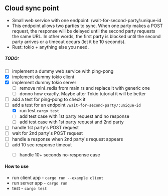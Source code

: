 ## Cloud sync point

- Small web service with one endpoint: /wait-for-second-party/:unique-id
- This endpoint allows two parties to sync. When one party makes a POST request, the response will be delayed until the second party requests the same URL. In other words, the first party is blocked until the second party arrives or a timeout occurs (let it be 10 seconds).
- Rust: tokio + anything else you need.

##### TODO:
- [ ] implement a dummy web service with ping-pong
- [x] implement dummy tokio client
- [x] implement dummy tokio server
    - [ ] remove mini_redis from main.rs and replace it with generic one
    - [ ] donno how exactly. Maybe after Tokio tutorial it will be better
- [ ] add a test for ping-pong to check it
- [ ] add a test for an endpoint `/wait-for-second-party/:unique-id`
    - [x] run test `cargo test`
    - [ ] add test case with 1st party request and no response
    - [ ] add test case with 1st party request and 2nd party 
- [ ] handle 1st party's POST request
- [ ] wait for 2nd party's POST request
- [ ] handle a response when 2nd party's request appears
- [ ] add 10 sec response timeout
    - [ ] handle 10+ seconds no-response case


#### How to use
- run client app - `cargo run --example client`
- run server app - `cargo run`
- test - `cargo test`
